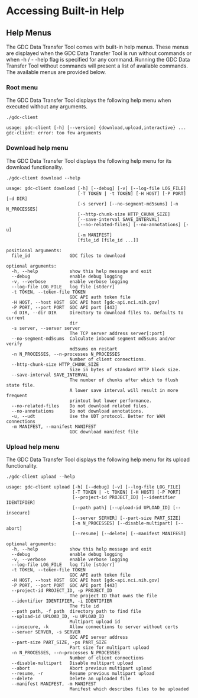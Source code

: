 # Accessing Built-in Help

## Help Menus

The GDC Data Transfer Tool comes with built-in help menus. These menus are displayed when the GDC Data Transfer Tool is run without commands or when -h / - -help flag is specified for any command. Running the GDC Data Transfer Tool without commands will present a list of available commands. The available menus are provided below.

### Root menu

The GDC Data Transfer Tool displays the following help menu when executed without any arguments.

```Shell
./gdc-client
```
```Output
usage: gdc-client [-h] [--version] {download,upload,interactive} ...
gdc-client: error: too few arguments
```


### Download help menu

The GDC Data Transfer Tool displays the following help menu for its download functionality.

```Shell
./gdc-client download --help
```
```Output
usage: gdc-client download [-h] [--debug] [-v] [--log-file LOG_FILE]
                           [-T TOKEN | -t TOKEN] [-H HOST] [-P PORT] [-d DIR]
                           [-s server] [--no-segment-md5sums] [-n N_PROCESSES]
                           [--http-chunk-size HTTP_CHUNK_SIZE]
                           [--save-interval SAVE_INTERVAL]
                           [--no-related-files] [--no-annotations] [-u]
                           [-m MANIFEST]
                           [file_id [file_id ...]]

positional arguments:
  file_id               GDC files to download

optional arguments:
  -h, --help            show this help message and exit
  --debug               enable debug logging
  -v, --verbose         enable verbose logging
  --log-file LOG_FILE   log file [stderr]
  -t TOKEN, --token-file TOKEN
                        GDC API auth token file
  -H HOST, --host HOST  GDC API host [gdc-api.nci.nih.gov]
  -P PORT, --port PORT  GDC API port [443]
  -d DIR, --dir DIR     Directory to download files to. Defaults to current
                        dir
  -s server, --server server
                        The TCP server address server[:port]
  --no-segment-md5sums  Calculate inbound segment md5sums and/or verify
                        md5sums on restart
  -n N_PROCESSES, --n-processes N_PROCESSES
                        Number of client connections.
  --http-chunk-size HTTP_CHUNK_SIZE
                        Size in bytes of standard HTTP block size.
  --save-interval SAVE_INTERVAL
                        The number of chunks after which to flush state file.
                        A lower save interval will result in more frequent
                        printout but lower performance.
  --no-related-files    Do not download related files.
  --no-annotations      Do not download annotations.
  -u, --udt             Use the UDT protocol. Better for WAN connections
  -m MANIFEST, --manifest MANIFEST
                        GDC download manifest file
```

### Upload help menu

The GDC Data Transfer Tool displays the following help menu for its upload functionality.


```Shell
./gdc-client upload --help
```
```Output
usage: gdc-client upload [-h] [--debug] [-v] [--log-file LOG_FILE]
                         [-T TOKEN | -t TOKEN] [-H HOST] [-P PORT]
                         [--project-id PROJECT_ID] [--identifier IDENTIFIER]
                         [--path path] [--upload-id UPLOAD_ID] [--insecure]
                         [--server SERVER] [--part-size PART_SIZE]
                         [-n N_PROCESSES] [--disable-multipart] [--abort]
                         [--resume] [--delete] [--manifest MANIFEST]

optional arguments:
  -h, --help            show this help message and exit
  --debug               enable debug logging
  -v, --verbose         enable verbose logging
  --log-file LOG_FILE   log file [stderr]
  -t TOKEN, --token-file TOKEN
                        GDC API auth token file
  -H HOST, --host HOST  GDC API host [gdc-api.nci.nih.gov]
  -P PORT, --port PORT  GDC API port [443]
  --project-id PROJECT_ID, -p PROJECT_ID
                        The project ID that owns the file
  --identifier IDENTIFIER, -i IDENTIFIER
                        The file id
  --path path, -f path  directory path to find file
  --upload-id UPLOAD_ID, -u UPLOAD_ID
                        Multipart upload id
  --insecure, -k        Allow connections to server without certs
  --server SERVER, -s SERVER
                        GDC API server address
  --part-size PART_SIZE, -ps PART_SIZE
                        Part size for multipart upload
  -n N_PROCESSES, --n-processes N_PROCESSES
                        Number of client connections
  --disable-multipart   Disable multipart upload
  --abort               Abort previous multipart upload
  --resume, -r          Resume previous multipart upload
  --delete              Delete an uploaded file
  --manifest MANIFEST, -m MANIFEST
                        Manifest which describes files to be uploaded
```
